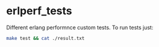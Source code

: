 erlperf_tests
=============

Different erlang performnce custom tests.
To run tests just:
``` bash
make test && cat ./result.txt
```
